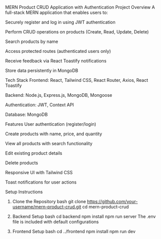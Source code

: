 MERN Product CRUD Application with Authentication
Project Overview
A full-stack MERN application that enables users to:

Securely register and log in using JWT authentication

Perform CRUD operations on products (Create, Read, Update, Delete)

Search products by name

Access protected routes (authenticated users only)

Receive feedback via React Toastify notifications

Store data persistently in MongoDB

Tech Stack
Frontend: React, Tailwind CSS, React Router, Axios, React Toastify

Backend: Node.js, Express.js, MongoDB, Mongoose

Authentication: JWT, Context API

Database: MongoDB

Features
User authentication (register/login)

Create products with name, price, and quantity

View all products with search functionality

Edit existing product details

Delete products

Responsive UI with Tailwind CSS

Toast notifications for user actions

Setup Instructions
1. Clone the Repository
bash
git clone https://github.com/your-username/mern-product-crud.git
cd mern-product-crud
2. Backend Setup
bash
cd backend
npm install
npm run server
The .env file is included with default configurations

3. Frontend Setup
bash
cd ../frontend
npm install
npm run dev